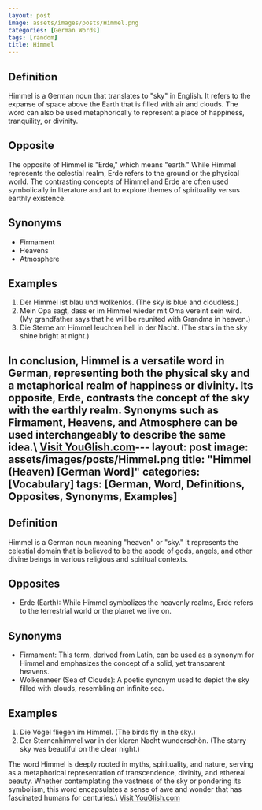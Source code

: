 ```yaml
---
layout: post
image: assets/images/posts/Himmel.png
categories: [German Words]
tags: [random]
title: Himmel
---
```


## Definition
Himmel is a German noun that translates to "sky" in English. It refers to the expanse of space above the Earth that is filled with air and clouds. The word can also be used metaphorically to represent a place of happiness, tranquility, or divinity.

## Opposite
The opposite of Himmel is "Erde," which means "earth." While Himmel represents the celestial realm, Erde refers to the ground or the physical world. The contrasting concepts of Himmel and Erde are often used symbolically in literature and art to explore themes of spirituality versus earthly existence.

## Synonyms
- Firmament
- Heavens
- Atmosphere

## Examples
1. Der Himmel ist blau und wolkenlos. (The sky is blue and cloudless.)
2. Mein Opa sagt, dass er im Himmel wieder mit Oma vereint sein wird. (My grandfather says that he will be reunited with Grandma in heaven.)
3. Die Sterne am Himmel leuchten hell in der Nacht. (The stars in the sky shine bright at night.)

In conclusion, Himmel is a versatile word in German, representing both the physical sky and a metaphorical realm of happiness or divinity. Its opposite, Erde, contrasts the concept of the sky with the earthly realm. Synonyms such as Firmament, Heavens, and Atmosphere can be used interchangeably to describe the same idea.\ <a id="yg-widget-0" class="youglish-widget" data-query="Himmel" data-lang="german" data-components="8412" data-auto-start="0" data-bkg-color="theme_light" data-title="How%20to%20pronounce%20Himmel%20in%20German"  rel="nofollow" href="https://youglish.com">Visit YouGlish.com</a><script async src="https://youglish.com/public/emb/widget.js" charset="utf-8"></script>---
layout: post
image: assets/images/posts/Himmel.png
title: "Himmel (Heaven) [German Word]"
categories: [Vocabulary]
tags: [German, Word, Definitions, Opposites, Synonyms, Examples]
---

## Definition
Himmel is a German noun meaning "heaven" or "sky." It represents the celestial domain that is believed to be the abode of gods, angels, and other divine beings in various religious and spiritual contexts.

## Opposites
- Erde (Earth): While Himmel symbolizes the heavenly realms, Erde refers to the terrestrial world or the planet we live on.

## Synonyms
- Firmament: This term, derived from Latin, can be used as a synonym for Himmel and emphasizes the concept of a solid, yet transparent heavens.
- Wolkenmeer (Sea of Clouds): A poetic synonym used to depict the sky filled with clouds, resembling an infinite sea.

## Examples
1. Die Vögel fliegen im Himmel. (The birds fly in the sky.)
2. Der Sternenhimmel war in der klaren Nacht wunderschön. (The starry sky was beautiful on the clear night.)

The word Himmel is deeply rooted in myths, spirituality, and nature, serving as a metaphorical representation of transcendence, divinity, and ethereal beauty. Whether contemplating the vastness of the sky or pondering its symbolism, this word encapsulates a sense of awe and wonder that has fascinated humans for centuries.\ <a id="yg-widget-0" class="youglish-widget" data-query="Himmel" data-lang="german" data-components="8412" data-auto-start="0" data-bkg-color="theme_light" data-title="How%20to%20pronounce%20Himmel%20in%20German"  rel="nofollow" href="https://youglish.com">Visit YouGlish.com</a><script async src="https://youglish.com/public/emb/widget.js" charset="utf-8"></script>